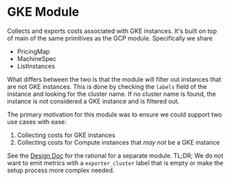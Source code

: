 # GKE Module

Collects and exports costs associated with GKE instances.
It's built on top of main of the same primitives as the GCP module.
Specifically we share
- PricingMap
- MachineSpec
- ListInstances

What differs between the two is that the module will filter out instances that are not GKE instances.
This is done by checking the `labels` field of the instance and looking for the cluster name.
If no cluster name is found, the instance is not considered a GKE instance and is filtered out.

The primary motivation for this module was to ensure we could support two use cases with ease:
1. Collecting costs for GKE instances
2. Collecting costs for Compute instances that _may not_ be a GKE instance

See the [Design Doc](https://docs.google.com/document/d/1nCU1SVsuJ4HpV6R-N-AFBaDI5AJmSS3q9jH8_h-_Y8s/edit) for the rational for a separate module.
TL;DR; We do not want to emit metrics with a `exporter_cluster` label that is empty or make the setup process more complex needed.


